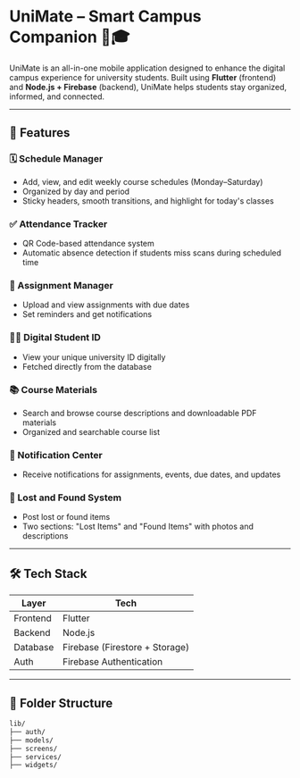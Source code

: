 # UniMate – Smart Campus Companion 📱🎓

UniMate is an all-in-one mobile application designed to enhance the digital campus experience for university students. Built using **Flutter** (frontend) and **Node.js + Firebase** (backend), UniMate helps students stay organized, informed, and connected.

---

## 🚀 Features

### 🗓️ Schedule Manager
- Add, view, and edit weekly course schedules (Monday–Saturday)
- Organized by day and period
- Sticky headers, smooth transitions, and highlight for today's classes

### ✅ Attendance Tracker
- QR Code-based attendance system
- Automatic absence detection if students miss scans during scheduled time

### 🧾 Assignment Manager
- Upload and view assignments with due dates
- Set reminders and get notifications

### 🧑‍🎓 Digital Student ID
- View your unique university ID digitally
- Fetched directly from the database

### 📚 Course Materials
- Search and browse course descriptions and downloadable PDF materials
- Organized and searchable course list

### 🔔 Notification Center
- Receive notifications for assignments, events, due dates, and updates

### 🧭 Lost and Found System
- Post lost or found items
- Two sections: "Lost Items" and "Found Items" with photos and descriptions

---

## 🛠️ Tech Stack

| Layer       | Tech                          |
|------------|-------------------------------|
| Frontend   | Flutter                        |
| Backend    | Node.js                        |
| Database   | Firebase (Firestore + Storage) |
| Auth       | Firebase Authentication        |

---

## 📂 Folder Structure

```bash
lib/
├── auth/
├── models/
├── screens/
├── services/
├── widgets/
